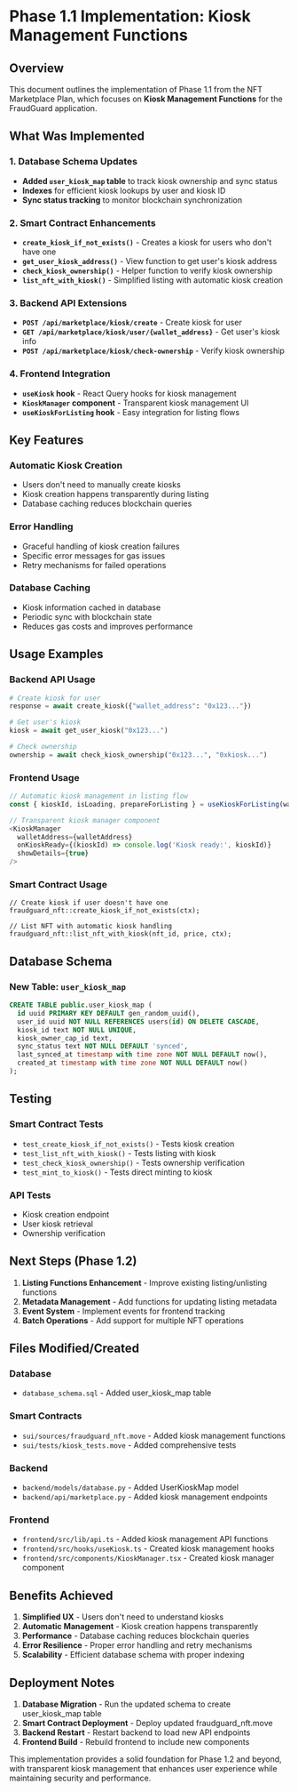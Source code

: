 # Phase 1.1 Implementation: Kiosk Management Functions

## Overview
This document outlines the implementation of Phase 1.1 from the NFT Marketplace Plan, which focuses on **Kiosk Management Functions** for the FraudGuard application.

## What Was Implemented

### 1. Database Schema Updates
- **Added `user_kiosk_map` table** to track kiosk ownership and sync status
- **Indexes** for efficient kiosk lookups by user and kiosk ID
- **Sync status tracking** to monitor blockchain synchronization

### 2. Smart Contract Enhancements
- **`create_kiosk_if_not_exists()`** - Creates a kiosk for users who don't have one
- **`get_user_kiosk_address()`** - View function to get user's kiosk address
- **`check_kiosk_ownership()`** - Helper function to verify kiosk ownership
- **`list_nft_with_kiosk()`** - Simplified listing with automatic kiosk creation

### 3. Backend API Extensions
- **`POST /api/marketplace/kiosk/create`** - Create kiosk for user
- **`GET /api/marketplace/kiosk/user/{wallet_address}`** - Get user's kiosk info
- **`POST /api/marketplace/kiosk/check-ownership`** - Verify kiosk ownership

### 4. Frontend Integration
- **`useKiosk` hook** - React Query hooks for kiosk management
- **`KioskManager` component** - Transparent kiosk management UI
- **`useKioskForListing` hook** - Easy integration for listing flows

## Key Features

### Automatic Kiosk Creation
- Users don't need to manually create kiosks
- Kiosk creation happens transparently during listing
- Database caching reduces blockchain queries

### Error Handling
- Graceful handling of kiosk creation failures
- Specific error messages for gas issues
- Retry mechanisms for failed operations

### Database Caching
- Kiosk information cached in database
- Periodic sync with blockchain state
- Reduces gas costs and improves performance

## Usage Examples

### Backend API Usage
```python
# Create kiosk for user
response = await create_kiosk({"wallet_address": "0x123..."})

# Get user's kiosk
kiosk = await get_user_kiosk("0x123...")

# Check ownership
ownership = await check_kiosk_ownership("0x123...", "0xkiosk...")
```

### Frontend Usage
```typescript
// Automatic kiosk management in listing flow
const { kioskId, isLoading, prepareForListing } = useKioskForListing(walletAddress);

// Transparent kiosk manager component
<KioskManager 
  walletAddress={walletAddress}
  onKioskReady={(kioskId) => console.log('Kiosk ready:', kioskId)}
  showDetails={true}
/>
```

### Smart Contract Usage
```move
// Create kiosk if user doesn't have one
fraudguard_nft::create_kiosk_if_not_exists(ctx);

// List NFT with automatic kiosk handling
fraudguard_nft::list_nft_with_kiosk(nft_id, price, ctx);
```

## Database Schema

### New Table: `user_kiosk_map`
```sql
CREATE TABLE public.user_kiosk_map (
  id uuid PRIMARY KEY DEFAULT gen_random_uuid(),
  user_id uuid NOT NULL REFERENCES users(id) ON DELETE CASCADE,
  kiosk_id text NOT NULL UNIQUE,
  kiosk_owner_cap_id text,
  sync_status text NOT NULL DEFAULT 'synced',
  last_synced_at timestamp with time zone NOT NULL DEFAULT now(),
  created_at timestamp with time zone NOT NULL DEFAULT now()
);
```

## Testing

### Smart Contract Tests
- `test_create_kiosk_if_not_exists()` - Tests kiosk creation
- `test_list_nft_with_kiosk()` - Tests listing with kiosk
- `test_check_kiosk_ownership()` - Tests ownership verification
- `test_mint_to_kiosk()` - Tests direct minting to kiosk

### API Tests
- Kiosk creation endpoint
- User kiosk retrieval
- Ownership verification

## Next Steps (Phase 1.2)
1. **Listing Functions Enhancement** - Improve existing listing/unlisting functions
2. **Metadata Management** - Add functions for updating listing metadata
3. **Event System** - Implement events for frontend tracking
4. **Batch Operations** - Add support for multiple NFT operations

## Files Modified/Created

### Database
- `database_schema.sql` - Added user_kiosk_map table

### Smart Contracts
- `sui/sources/fraudguard_nft.move` - Added kiosk management functions
- `sui/tests/kiosk_tests.move` - Added comprehensive tests

### Backend
- `backend/models/database.py` - Added UserKioskMap model
- `backend/api/marketplace.py` - Added kiosk management endpoints

### Frontend
- `frontend/src/lib/api.ts` - Added kiosk management API functions
- `frontend/src/hooks/useKiosk.ts` - Created kiosk management hooks
- `frontend/src/components/KioskManager.tsx` - Created kiosk manager component

## Benefits Achieved

1. **Simplified UX** - Users don't need to understand kiosks
2. **Automatic Management** - Kiosk creation happens transparently
3. **Performance** - Database caching reduces blockchain queries
4. **Error Resilience** - Proper error handling and retry mechanisms
5. **Scalability** - Efficient database schema with proper indexing

## Deployment Notes

1. **Database Migration** - Run the updated schema to create user_kiosk_map table
2. **Smart Contract Deployment** - Deploy updated fraudguard_nft.move
3. **Backend Restart** - Restart backend to load new API endpoints
4. **Frontend Build** - Rebuild frontend to include new components

This implementation provides a solid foundation for Phase 1.2 and beyond, with transparent kiosk management that enhances user experience while maintaining security and performance. 